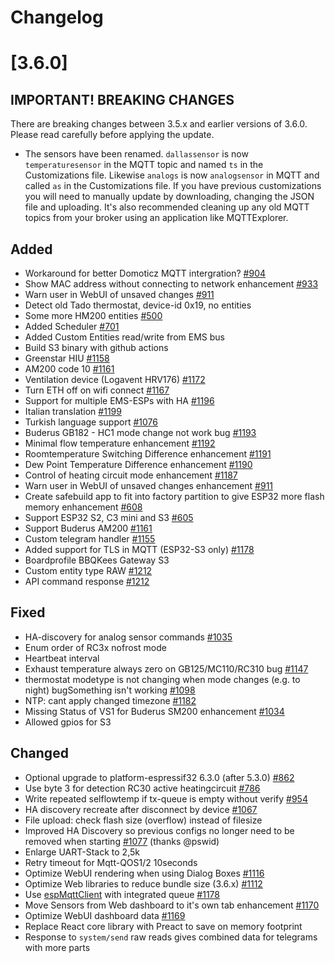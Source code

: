 # Changelog

# [3.6.0]

## **IMPORTANT! BREAKING CHANGES**

There are breaking changes between 3.5.x and earlier versions of 3.6.0. Please read carefully before applying the update.

- The sensors have been renamed. `dallassensor` is now `temperaturesensor` in the MQTT topic and named `ts` in the Customizations file. Likewise `analogs` is now `analogsensor` in MQTT and called `as` in the Customizations file. If you have previous customizations you will need to manually update by downloading, changing the JSON file and uploading. It's also recommended cleaning up any old MQTT topics from your broker using an application like MQTTExplorer.

## Added

- Workaround for better Domoticz MQTT intergration? [#904](https://github.com/emsesp/EMS-ESP32/issues/904)
- Show MAC address without connecting to network enhancement [#933](https://github.com/emsesp/EMS-ESP32/issues/933)
- Warn user in WebUI of unsaved changes [#911](https://github.com/emsesp/EMS-ESP32/issues/911)
- Detect old Tado thermostat, device-id 0x19, no entities
- Some more HM200 entities [#500](https://github.com/emsesp/EMS-ESP32/issues/500)
- Added Scheduler [#701](https://github.com/emsesp/EMS-ESP32/issues/701)
- Added Custom Entities read/write from EMS bus
- Build S3 binary with github actions
- Greenstar HIU [#1158](https://github.com/emsesp/EMS-ESP32/issues/1158)
- AM200 code 10 [#1161](https://github.com/emsesp/EMS-ESP32/issues/1161)
- Ventilation device (Logavent HRV176) [#1172](https://github.com/emsesp/EMS-ESP32/issues/1172)
- Turn ETH off on wifi connect [#1167](https://github.com/emsesp/EMS-ESP32/issues/1167)
- Support for multiple EMS-ESPs with HA [#1196](https://github.com/emsesp/EMS-ESP32/issues/1196)
- Italian translation [#1199](https://github.com/emsesp/EMS-ESP32/issues/1199)
- Turkish language support [#1076](https://github.com/emsesp/EMS-ESP32/issues/1076)
- Buderus GB182 - HC1 mode change not work bug [#1193](https://github.com/emsesp/EMS-ESP32/issues/1193)
- Minimal flow temperature enhancement [#1192](https://github.com/emsesp/EMS-ESP32/issues/1192)
- Roomtemperature Switching Difference enhancement [#1191](https://github.com/emsesp/EMS-ESP32/issues/1191)
- Dew Point Temperature Difference enhancement [#1190](https://github.com/emsesp/EMS-ESP32/issues/1190)
- Control of heating circuit mode enhancement [#1187](https://github.com/emsesp/EMS-ESP32/issues/1187)
- Warn user in WebUI of unsaved changes enhancement [#911](https://github.com/emsesp/EMS-ESP32/issues/911)
- Create safebuild app to fit into factory partition to give ESP32 more flash memory enhancement [#608](https://github.com/emsesp/EMS-ESP32/issues/608)
- Support ESP32 S2, C3 mini and S3 [#605](https://github.com/emsesp/EMS-ESP32/issues/605)
- Support Buderus AM200 [#1161](https://github.com/emsesp/EMS-ESP32/issues/1161)
- Custom telegram handler [#1155](https://github.com/emsesp/EMS-ESP32/issues/1155)
- Added support for TLS in MQTT (ESP32-S3 only) [#1178](https://github.com/emsesp/EMS-ESP32/issues/1178)
- Boardprofile BBQKees Gateway S3
- Custom entity type RAW [#1212](https://github.com/emsesp/EMS-ESP32/discussions/1212)
- API command response [#1212](https://github.com/emsesp/EMS-ESP32/discussions/1212)

## Fixed

- HA-discovery for analog sensor commands [#1035](https://github.com/emsesp/EMS-ESP32/issues/1035)
- Enum order of RC3x nofrost mode
- Heartbeat interval
- Exhaust temperature always zero on GB125/MC110/RC310 bug [#1147](https://github.com/emsesp/EMS-ESP32/issues/1147)
- thermostat modetype is not changing when mode changes (e.g. to night) bugSomething isn't working [#1098](https://github.com/emsesp/EMS-ESP32/issues/1098)
- NTP: cant apply changed timezone [#1182](https://github.com/emsesp/EMS-ESP32/issues/1182)
- Missing Status of VS1 for Buderus SM200 enhancement [#1034](https://github.com/emsesp/EMS-ESP32/issues/1034)
- Allowed gpios for S3

## Changed

- Optional upgrade to platform-espressif32 6.3.0 (after 5.3.0) [#862](https://github.com/emsesp/EMS-ESP32/issues/862)
- Use byte 3 for detection RC30 active heatingcircuit [#786](https://github.com/emsesp/EMS-ESP32/issues/786)
- Write repeated selflowtemp if tx-queue is empty without verify [#954](https://github.com/emsesp/EMS-ESP32/issues/954)
- HA discovery recreate after disconnect by device [#1067](https://github.com/emsesp/EMS-ESP32/issues/1067)
- File upload: check flash size (overflow) instead of filesize
- Improved HA Discovery so previous configs no longer need to be removed when starting [#1077](https://github.com/emsesp/EMS-ESP32/pull/1077) (thanks @pswid)
- Enlarge UART-Stack to 2,5k
- Retry timeout for Mqtt-QOS1/2 10seconds
- Optimize WebUI rendering when using Dialog Boxes [#1116](https://github.com/emsesp/EMS-ESP32/issues/1116)
- Optimize Web libraries to reduce bundle size (3.6.x) [#1112](https://github.com/emsesp/EMS-ESP32/issues/1112)
- Use [espMqttClient](https://github.com/bertmelis/espMqttClient) with integrated queue [#1178](https://github.com/emsesp/EMS-ESP32/issues/1178)
- Move Sensors from Web dashboard to it's own tab enhancement [#1170](https://github.com/emsesp/EMS-ESP32/issues/1170)
- Optimize WebUI dashboard data [#1169](https://github.com/emsesp/EMS-ESP32/issues/1169)
- Replace React core library with Preact to save on memory footprint
- Response to `system/send` raw reads gives combined data for telegrams with more parts
